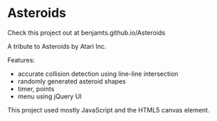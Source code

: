 Asteroids
=========
Check this project out at benjamts.github.io/Asteroids

A tribute to Asteroids by Atari Inc.

Features:
  * accurate collision detection using line-line intersection
  * randomly generated asteroid shapes
  * timer, points
  * menu using jQuery UI

This project used mostly JavaScript and the HTML5 canvas element.

